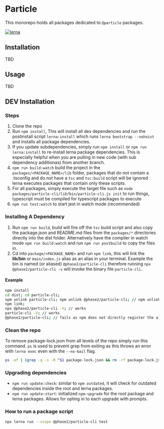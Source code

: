 # Particle

This monorepo holds all packages dedicated to `@particle` packages.

[![lerna](https://img.shields.io/badge/maintained%20with-lerna-cc00ff.svg)](https://lerna.js.org/)

## Installation

TBD

## Usage

TBD

## DEV Installation

### Steps

1. Clone the repo
1. Run `npm install`, This will install all dev dependencies and run the postinstall script `lerna:install` which runs `lerna bootstrap --nohoist` and installs all package dependencies.
1. If you update subdependencies, simply run `npm install` or `npm run lerna:install` to re-install lerna package dependencies. This is especially helpful when you are pulling in new code (with sub dependency additionas) from another branch.
1. `npm run build:watch` build the project in the `packages/<PACKAGE_NAME>/lib` folder, packages that do not contain a .tsconfig and do not have a `tsc` and `tsc:build` script will be ignored lerna executes packages that contain only these scripts.
1. For all packages, simply execute the target file such as `node packages/particle-cli/lib/bin/particle-cli.js init` to run things, typescript must be compiled for typescript packages to execute
1. `npm run test:watch` to start jest in watch mode (recommended)

### Installing A Dependency

1. Run `npm run build`, build will fire off the `tsc` build script and also copy the package.json and README.md files from the `packages/*` directories directly into the dist folder. Alternatively have the compiler in watch mode `npm run build:watch` and run `npm run postbuild` to copy the files in.
1. Cd into `package/<PACKAGE_NAME>` and run `npm link`, this will link the **lib/bin** or `main/index.js` alias as an alias in your terminal. Example the bin is named (or aliased) `@phase2/particle-cli` therefore running `npx @phase2/particle-cli -v` will invoke the binary file `particle-cli`.

#### Example

```bash
npm install
cd dist; cd particle-cli;
npm unlink particle-cli; npm unlink @phase2/particle-cli; // npm unlink should also work
npm link;
npx @phase2/particle-cli -V; // works
particle-cli -V; // works
@phase2/particle-cli; // fails as npm does not directly register the alias, only the binary file
```

### Clean the repo

To remove package-lock.json from all levels of the repo simply run this command. `ps` is used to prevent grep from exiting as this throws an error with `lerna exec` even with the `--no-bail` flag.

```bash
ps -ef | (grep -q -s -R ^$1 package-lock.json && rm -rf package-lock.json) | { grep -v grep || true; }; lerna exec -- ps -ef | (grep -q -s -R ^$1 package-lock.json && rm -rf package-lock.json) | { grep -v grep || true; }
```

### Upgrading dependencies

- `npm run update:check`: similar to `npm outdated`, it will check for outdated dependencies inside the root and lerna packages.
- `npm run update:start`: initialized `npm-upgrade` for the root package and lerna packages. Allows for opting in to each upgrade with prompts.

### How to run a package script

```bash
npx lerna run --scope @phase2/particle-cli test
```
